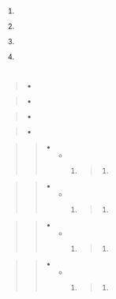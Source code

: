 ```no_indent
```

```no_indent_with_newlines
```

1. ```same_line_list
    ```

1. ```same_line_list_with_newlines
    ```

1.
    ```next_line_of_list
    ```

1.
    ```next_line_of_list_with_newlines
    ```

> ```quoted
> ```

> ```quoted_with_newlines
> ```

> - ```quoted_same_line_list
>     ```

> - ```quoted_same_line_list_with_newlines
>     ```

> -
>     ```quoted_next_line_of_list
>     ```

> -
>     ```quoted_next_line_of_list_with_newlines
>     ```

>> -
>>     -
>>         1. > 1. ```super_nested_same_line_list
>>             >     ```

>> -
>>     -
>>         1. > 1. ```super_nested_same_line_list_with_newlines
>>             >     ```

>> -
>>     -
>>         1. > 1.
>>             >     ```super_nested_next_line_list
>>             >     ```

>> -
>>     -
>>         1. > 1.
>>             >     ```super_nested_next_line_list_with_newlines
>>             >     ```
